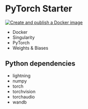 # PyTorch Starter

[![Create and publish a Docker image](https://github.com/atahatah/pytorch_starter/actions/workflows/publish-docker-image.yml/badge.svg)](https://github.com/atahatah/pytorch_starter/actions/workflows/publish-docker-image.yml)

- Docker
- Singularity
- PyTorch
- Weights & Biases

## Python dependencies
- lightning
- numpy
- torch
- torchvision
- torchaudio
- wandb